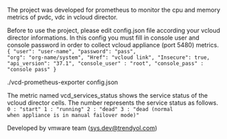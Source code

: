 The project was developed for prometheus to monitor the cpu and memory metrics of pvdc, vdc in vcloud director.

Before to use the project, please edit config.json file according your vcloud director informations. In this config you must fill in console user and console password in order to collect vcloud appliance (port 5480) metrics.
<code>
{
  "user": "user-name",
  "password": "pass",
  "org": "org-name/system",
  "Href": "vcloud link",
  "Insecure":    true,
  "api_version": "37.1",
  "console_user" : "root",
  "console_pass" : "console pass"
}
</code>

 ./vcd-prometheus-exporter config.json

The metric named vcd_services_status shows the service status of the vcloud director cells. The number represents the service status as follows.
<code>
		0 : "start"
		1 : "running"
		2 : "dead"
		3 : "dead (normal when appliance is in manual failover mode)"
</code>	

Developed by vmware team (sys.dev@trendyol.com)
